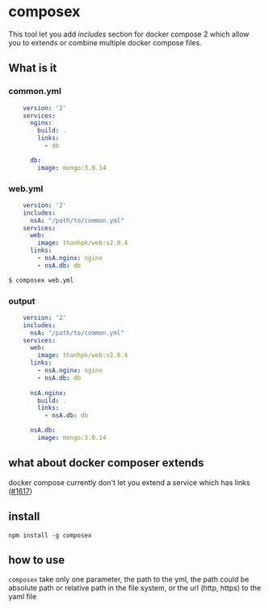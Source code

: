 # composex
This tool let you add *includes* section for docker compose 2 which allow you to extends or combine multiple docker compose files.

## What is it

### common.yml
```yaml
    version: '2'
    services:
      nginx:
        build: .
        links:
          - db

      db:
        image: mongo:3.0.14
```
### web.yml
```yaml
    version: '2'
    includes:
      nsA: "/path/to/common.yml"
    services:
      web:
        image: thanhpk/web:v2.0.4
      links:
        - nsA.nginx: nginx
        - nsA.db: db
```
```sh
$ composex web.yml
```
### output
```yaml
    version: '2'
    includes:
      nsA: "/path/to/common.yml"
    services:
      web:
        image: thanhpk/web:v2.0.4
      links:
        - nsA.nginx: nginx
        - nsA.db: db
		
      nsA.nginx:
        build: .
        links:
          - nsA.db: db

      nsA.db:
        image: mongo:3.0.14
```
## what about docker composer extends
docker compose currently don't let you extend a service which has links ([#1617](https://github.com/docker/compose/issues/1617))
## install
`npm install -g composex`

## how to use
`composex` take only one parameter, the path to the yml, the path could be absolute path or relative path in the file system, or the url (http, https) to the yaml file
